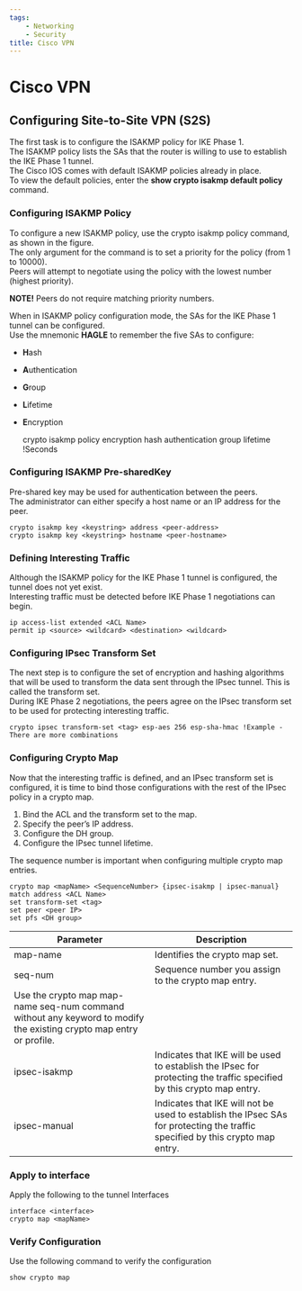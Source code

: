 ```yaml
---
tags:
    - Networking
    - Security
title: Cisco VPN
---
```

# Cisco VPN

## Configuring Site-to-Site VPN (S2S)
The first task is to configure the ISAKMP policy for IKE Phase 1.  
The ISAKMP policy lists the SAs that the router is willing to use to establish the IKE Phase 1 tunnel.  
The Cisco IOS comes with default ISAKMP policies already in place.  
To view the default policies, enter the **show crypto isakmp default policy** command.

### Configuring ISAKMP Policy

To configure a new ISAKMP policy, use the crypto isakmp policy command, as shown in the figure.  
The only argument for the command is to set a priority for the policy (from 1 to 10000).  
Peers will attempt to negotiate using the policy with the lowest number (highest priority).  

**NOTE!** Peers do not require matching priority numbers.

When in ISAKMP policy configuration mode, the SAs for the IKE Phase 1 tunnel can be configured.  
Use the mnemonic **HAGLE** to remember the five SAs to configure:

- **H**ash
- **A**uthentication
- **G**roup
- **L**ifetime
- **E**ncryption

    crypto isakmp policy <number>
    encryption <encryption>
    hash <hash>
    authentication <authentication method>
    group <Diffie-hellman group>
    lifetime <lifetime> !Seconds

### Configuring ISAKMP Pre-sharedKey
Pre-shared key may be used for authentication between the peers.  
The administrator can either specify a host name or an IP address for the peer.

    crypto isakmp key <keystring> address <peer-address>
    crypto isakmp key <keystring> hostname <peer-hostname>

### Defining Interesting Traffic
Although the ISAKMP policy for the IKE Phase 1 tunnel is configured, the tunnel does not yet exist.  
Interesting traffic must be detected before IKE Phase 1 negotiations can begin.

    ip access-list extended <ACL Name>
    permit ip <source> <wildcard> <destination> <wildcard>

### Configuring IPsec Transform Set
The next step is to configure the set of encryption and hashing algorithms that will be used to transform the data sent through the IPsec tunnel. This is called the transform set.  
During IKE Phase 2 negotiations, the peers agree on the IPsec transform set to be used for protecting interesting traffic.

    crypto ipsec transform-set <tag> esp-aes 256 esp-sha-hmac !Example - There are more combinations

### Configuring Crypto Map
Now that the interesting traffic is defined, and an IPsec transform set is configured, it is time to bind those configurations with the rest of the IPsec policy in a crypto map.  

1. Bind the ACL and the transform set to the map.
2. Specify the peer’s IP address.
3. Configure the DH group.
4. Configure the IPsec tunnel lifetime.

The sequence number is important when configuring multiple crypto map entries.

    crypto map <mapName> <SequenceNumber> {ipsec-isakmp | ipsec-manual}
    match address <ACL Name>
    set transform-set <tag>
    set peer <peer IP>
    set pfs <DH group>

| Parameter | Description |
|---|---|
| map-name | Identifies the crypto map set.|
| seq-num  | Sequence number you assign to the crypto map entry.  
Use the crypto map map-name seq-num command without any keyword to modify the existing crypto map entry or profile. |
| ipsec-isakmp | Indicates that IKE will be used to establish the IPsec for protecting the traffic specified by this crypto map entry. |
| ipsec-manual | Indicates that IKE will not be used to establish the IPsec SAs for protecting the traffic specified by this crypto map entry. |

### Apply to interface
Apply the following to the tunnel Interfaces

    interface <interface>
    crypto map <mapName>

### Verify Configuration
Use the following command to verify the configuration

    show crypto map